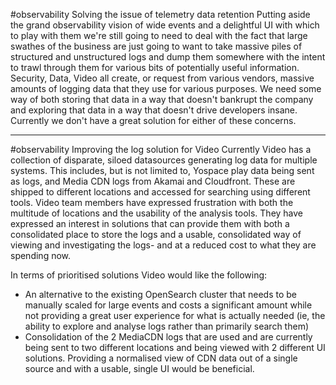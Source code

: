 #observability 
Solving the issue of telemetry data retention
Putting aside the grand observability vision of wide events and a delightful UI with which to play with them we're still going to need to deal with the fact that large swathes of the business are just going to want to take massive piles of structured and unstructured logs and dump them somewhere with the intent to trawl through them for various bits of potentially useful information.
Security, Data, Video all create, or request from various vendors, massive amounts of logging data that they use for various purposes. We need some way of both storing that data in a way that doesn't bankrupt the company and exploring that data in a way that doesn't drive developers insane. Currently we don't have a great solution for either of these concerns.

---
#observability 
Improving the log solution for Video
Currently Video has a collection of disparate, siloed datasources generating log data for multiple systems. This includes, but is not limited to, Yospace play data being sent as logs, and Media CDN logs from Akamai and Cloudfront. These are shipped to different locations and accessed for searching using different tools. Video team members have expressed frustration with both the multitude of locations and the usability of the analysis tools.
They have expressed an interest in solutions that can provide them with both a consolidated place to store the logs and a usable, consolidated way of viewing and investigating the logs- and at a reduced cost to what they are spending now.

In terms of prioritised solutions Video would like the following:
- An alternative to the existing OpenSearch cluster that needs to be manually scaled for large events and costs a significant amount while not providing a great user experience for what is actually needed (ie, the ability to explore and analyse logs rather than primarily search them)
- Consolidation of the 2 MediaCDN logs that are used and are currently being sent to two different locations and being viewed with 2 different UI solutions. Providing a normalised view of CDN data out of a single source and with a usable, single UI would be beneficial.


